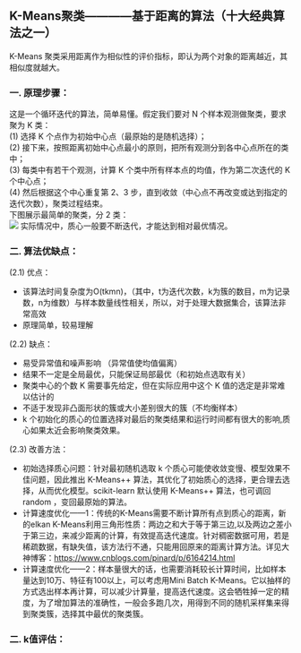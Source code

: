 ## K-Means聚类————基于距离的算法（十大经典算法之一）
K-Means 聚类采用距离作为相似性的评价指标，即认为两个对象的距离越近，其相似度就越大。
### 一. 原理步骤：  
这是一个循环迭代的算法，简单易懂。假定我们要对 N 个样本观测做聚类，要求聚为 K 类：  
(1) 选择 K 个点作为初始中心点（最原始的是随机选择）；  
(2) 接下来，按照距离初始中心点最小的原则，把所有观测分到各中心点所在的类中；  
(3) 每类中有若干个观测，计算 K 个类中所有样本点的均值，作为第二次迭代的 K 个中心点；  
(4) 然后根据这个中心重复第 2、3 步，直到收敛（中心点不再改变或达到指定的迭代次数），聚类过程结束。  
下图展示最简单的聚类，分 2 类：  
![](https://ftp.bmp.ovh/imgs/2020/12/12cb6a37de432746.png)
实际情况中，质心一般要不断迭代，才能达到相对最优情况。
>
### 二. 算法优缺点：
(2.1) 优点：  
- 该算法时间复杂度为O(tkmn)，（其中，t为迭代次数，k为簇的数目，m为记录数，n为维数）与样本数量线性相关，所以，对于处理大数据集合，该算法非常高效    
- 原理简单，较易理解    
>
(2.2) 缺点：  
- 易受异常值和噪声影响 （异常值使均值偏离）   
- 结果不一定是全局最优，只能保证局部最优（和初始点选取有关）
- 聚类中心的个数 K 需要事先给定，但在实际应用中这个 K 值的选定是非常难以估计的
- 不适于发现非凸面形状的簇或大小差别很大的簇（不均衡样本）
- k 个初始化的质心的位置选择对最后的聚类结果和运行时间都有很大的影响,质心如果太近会影响聚类效果。
>
(2.3) 改善方法：  
- 初始选择质心问题：针对最初随机选取 k 个质心可能使收敛变慢、模型效果不佳问题，因此推出 K-Means++ 算法，其优化了初始质心的选择，更合理去选择，从而优化模型。scikit-learn 默认使用 K-Means++ 算法，也可调回 random ，变回最原始的算法。
- 计算速度优化——1：传统的K-Means需要不断计算所有点到质心的距离，新的elkan K-Means利用三角形性质：两边之和大于等于第三边,以及两边之差小于第三边，来减少距离的计算，有效提高迭代速度。针对稠密数据可用，若是稀疏数据，有缺失值，该方法行不通，只能用回原来的距离计算方法。详见大神博客：https://www.cnblogs.com/pinard/p/6164214.html
- 计算速度优化——2：样本量很大的话，也需要消耗较长计算时间，比如样本量达到10万、特征有100以上，可以考虑用Mini Batch K-Means。它以抽样的方式选出样本再计算，可以减少计算量，提高迭代速度。这会牺牲掉一定的精度，为了增加算法的准确性，一般会多跑几次，用得到不同的随机采样集来得到聚类簇，选择其中最优的聚类簇。
>
### 二. k值评估：







